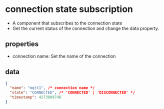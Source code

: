 # connection state subscription

- A component that subscribes to the connection state
- Get the current status of the connection and change the data property.

## properties
- connection name: Set the name of the connection

## data

```json
{
  "name": "mqtt1", /* connection name */
  "state": "CONNECTED", /* 'CONNECTED' | 'DISCONNECTED' */
  "timestamp": 4273809748
}
```
